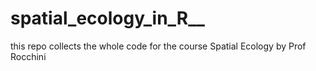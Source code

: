 # spatial_ecology_in_R__
this repo collects the whole code for the course Spatial Ecology by Prof Rocchini
